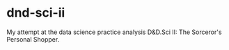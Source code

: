 # dnd-sci-ii
My attempt at the data science practice analysis D&D.Sci II: The Sorceror's Personal Shopper.
